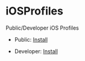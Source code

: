 # iOSProfiles
Public/Developer iOS Profiles


- Public: [Install](https://github.com/Jwhite077/Apple-Developer-Profiles/blob/master/iOS_11_Beta_Profile.mobileconfig?raw=true)

- Developer: [Install](https://github.com/Jwhite077/Apple-Developer-Profile/blob/master/iOS11.developer.mobileconfig?raw=true)
